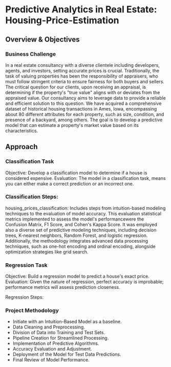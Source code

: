 # Predictive Analytics in Real Estate: Housing-Price-Estimation
## Overview & Objectives
### Business Challenge

In a real estate consultancy with a diverse clientele including developers, agents, and investors, setting accurate prices is crucial. Traditionally, the task of valuing properties has been the responsibility of appraisers, who must follow stringent criteria to ensure fairness for both buyers and sellers.
The critical question for our clients, upon receiving an appraisal, is determining if the property's "true value" aligns with or deviates from the appraised value. Our consultancy aims to leverage data to provide a reliable and efficient solution to this question. We have acquired a comprehensive dataset of historical housing transactions in Ames, Iowa, encompassing about 80 different attributes for each property, such as size, condition, and presence of a backyard, among others. The goal is to develop a predictive model that can estimate a property's market value based on its characteristics.

## Approach
### Classification Task

  Objective: Develop a classification model to determine if a house is considered expensive.
  Evaluation: The model in a classification task, means you can either make a correct prediction or an incorrect one. 

### Classification Steps:
housing_prices_classification: Includes steps from intuition-based modeling techniques to the evaluation of model accuracy. This evaluation statistical metrics implemented to assess the model's performancewere the Confusion Matrix, F1 Score, and Cohen's Kappa Score. It was employed also a diverse set of predictive modeling techniques, including decision trees, K-nearest neighbors, Random Forest, and logistic regression. Additionally, the methodology integrates advanced data processing techniques, such as one-hot encoding and ordinal encoding, alongside optimization strategies like grid search.

### Regression Task
Objective: Build a regression model to predict a house's exact price.
Evaluation: Given the nature of regression, perfect accuracy is improbable; performance metrics will assess prediction closeness.

Regression Steps:

### Project Methodology

  * Initiate with an Intuition-Based Model as a baseline.
  * Data Cleaning and Preprocessing.
  * Division of Data into Training and Test Sets.
  * Pipeline Creation for Streamlined Processing.
  * Implementation of Predictive Algorithms.
  * Accuracy Evaluation and Adjustment.
  * Deployment of the Model for Test Data Predictions.
  * Final Review of Model Performance.
